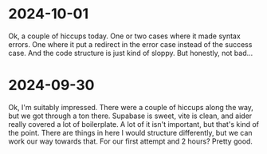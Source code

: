# 2024-10-01

Ok, a couple of hiccups today. One or two cases where it made syntax errors. One where it put a redirect in the error case instead of the success case. And the code structure is just kind of sloppy. But honestly, not bad...

# 2024-09-30

Ok, I'm suitably impressed. There were a couple of hiccups along the way, but we got through a ton there. Supabase is sweet, vite is clean, and aider really covered a lot of boilerplate. A lot of it isn't important, but that's kind of the point. There are things in here I would structure differently, but we can work our way towards that. For our first attempt and 2 hours? Pretty good.
